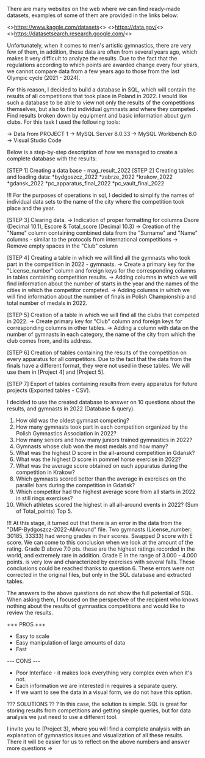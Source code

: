 There are many websites on the web where we can find ready-made datasets, examples of some of them are provided in the links below:

<>https://www.kaggle.com/datasets<>
<>https://data.gov/<>
<>https://datasetsearch.research.google.com/<>

Unfortunately, when it comes to men's artistic gymnastics, there are very few of them, in addition, these data are often from several years ago, which makes it very difficult to analyze the results. Due to the fact that the regulations according to which points are awarded change every four years, we cannot compare data from a few years ago to those from the last Olympic cycle (2021 - 2024).

For this reason, I decided to build a database in SQL, which will contain the results of all competitions that took place in Poland in 2022. I would like such a database to be able to view not only the results of the competitions themselves, but also to find individual gymnasts and where they competed . Find results broken down by equipment and basic information about gym clubs. For this task I used the following tools:

-> Data from PROJECT 1
-> MySQL Server 8.0.33
-> MySQL Workbench 8.0
-> Visual Studio Code 

Below is a step-by-step description of how we managed to create a complete database with the results:

[STEP 1] Creating a data base - mag_result_2022
[STEP 2] Creating tables and loading data:
*bydgoszcz_2022
*zabrze_2022
*krakow_2022
*gdansk_2022
*pc_apparatus_final_2022
*pc_vault_final_2022

!!! For the purposes of operations in sql, I decided to simplify the names of individual data sets to the name of the city where the competition took place and the year.

[STEP 3] Clearing data.
-> Indication of proper formatting for columns Dsore (Decimal 10.1), Escore & Total_score (Decimal 10.3)
-> Creation of the "Name" column containing combined data from the "Surname" and "Name" columns - similar to the protocols from international competitions
-> Remove empty spaces in the "Club" column

[STEP 4] Creating a table in which we will find all the gymnasts who took part in the competition in 2022 - gymnasts.
-> Create a primary key for the "License_number" column and foreign keys for the corresponding columns in tables containing competition results.
-> Adding columns in which we will find information about the number of starts in the year and the names of the cities in which the competitor competed.
-> Adding columns in which we will find information about the number of finals in Polish Championship and total number of medals in 2022.

[STEP 5] Creation of a table in which we will find all the clubs that competed in 2022.
-> Create primary key for "Club" column and foreign keys for corresponding columns in other tables.
-> Adding a column with data on the number of gymnasts in each category, the name of the city from which the club comes from, and its address.

[STEP 6] Creation of tables containing the results of the competition on every apparatus for all competitors. Due to the fact that the data from the finals have a different format, they were not used in these tables. We will use them in [Project 4] and [Project 5].

[STEP 7] Export of tables containing results from every apparatus for future projects (Exported tables - CSV).

I decided to use the created database to answer on 10 questions about the results, and gymnasts in 2022 (Database & query).

1. How old was the oldest gymnast competing?
2. How many gymnasts took part in each competition organized by the Polish Gymnastics Association in 2022?
3. How many seniors and how many juniors trained gymnastics in 2022?
4. Gymnasts whose club won the most medals and how many?
5. What was the highest D score in the all-around competition in Gdańsk?
6. What was the highest D score in pommel horse exercise in 2022?
7. What was the average score obtained on each apparatus during the competition in Krakow?
8. Which gymnasts scored better than the average in exercises on the parallel bars during the competition in Gdańsk?
9. Which competitor had the highest average score from all starts in 2022 in still rings exercises?
10. Which athletes scored the highest in all all-around events in 2022? (Sum of Total_points) Top 5.

!!! At this stage, it turned out that there is an error in the data from the "DMP-Bydgoszcz-2022-AllAround" file. Two gymnasts (License_number: 30185, 33333) had wrong grades in their scores. Swapped D score with E score. We can come to this conclusion when we look at the amount of the rating. Grade D above 7.0 pts. these are the highest ratings recorded in the world, and extremely rare in addition. Grade E in the range of 3.000 - 4.000 points. is very low and characterized by exercises with several falls. These conclusions could be reached thanks to question 6. These errors were not corrected in the original files, but only in the SQL database and extracted tables. 

The answers to the above questions do not show the full potential of SQL. When asking them, I focused on the perspective of the recipient who knows nothing about the results of gymnastics competitions and would like to review the results.

+++ PROS +++
+ Easy to scale
+ Easy manipulation of large amounts of data
+ Fast

--- CONS ---
- Poor Interface - it makes look everything very complex even when it's not.
- Each information we are interested in requires a separate query.
- If we want to see the data in a visual form, we do not have this option.

??? SOLUTIONS ??
? In this case, the solution is simple. SQL is great for storing results from competitions and getting simple queries, but for data analysis we just need to use a different tool.

I invite you to [Project 3], where you will find a complete analysis with an explanation of gymnastics issues and visualization of all these results. There it will be easier for us to reflect on the above numbers and answer more questions =>
